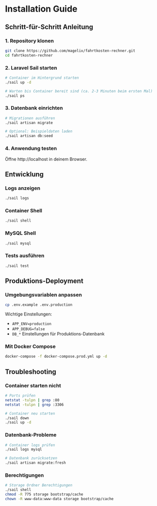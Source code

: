 # Installation Guide

## Schritt-für-Schritt Anleitung

### 1. Repository klonen

```bash
git clone https://github.com/magelix/fahrtkosten-rechner.git
cd fahrtkosten-rechner
```

### 2. Laravel Sail starten

```bash
# Container im Hintergrund starten
./sail up -d

# Warten bis Container bereit sind (ca. 2-3 Minuten beim ersten Mal)
./sail ps
```

### 3. Datenbank einrichten

```bash
# Migrationen ausführen
./sail artisan migrate

# Optional: Beispieldaten laden
./sail artisan db:seed
```

### 4. Anwendung testen

Öffne http://localhost in deinem Browser.

## Entwicklung

### Logs anzeigen
```bash
./sail logs
```

### Container Shell
```bash
./sail shell
```

### MySQL Shell
```bash
./sail mysql
```

### Tests ausführen
```bash
./sail test
```

## Produktions-Deployment

### Umgebungsvariablen anpassen

```bash
cp .env.example .env.production
```

Wichtige Einstellungen:
- `APP_ENV=production`
- `APP_DEBUG=false`
- `DB_*` Einstellungen für Produktions-Datenbank

### Mit Docker Compose

```bash
docker-compose -f docker-compose.prod.yml up -d
```

## Troubleshooting

### Container starten nicht
```bash
# Ports prüfen
netstat -tulpn | grep :80
netstat -tulpn | grep :3306

# Container neu starten
./sail down
./sail up -d
```

### Datenbank-Probleme
```bash
# Container logs prüfen
./sail logs mysql

# Datenbank zurücksetzen
./sail artisan migrate:fresh
```

### Berechtigungen
```bash
# Storage Ordner Berechtigungen
./sail shell
chmod -R 775 storage bootstrap/cache
chown -R www-data:www-data storage bootstrap/cache
```
